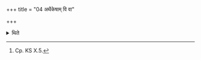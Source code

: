 +++
title = "04 अथैकेषाम् वि वा"

+++

<details><summary>थिते</summary>

4. Now according to some (ritualists): "The sacrifice of him is indeed cut in whose sacrifice after it has been continued (started to be performed) they perform this offering in between. Whatever this sacrificial bread on eight potsherds for Agni is, the same should be made the one for Agni Pathikr̥t either on the Full-moon-day or New moon-day. By means of it one indeed finds out the path again, (and) does not cut the sacrifice." This is known (from a Vedic text).[^1]  

[^1]: Cp. KS X.5.
</details>
